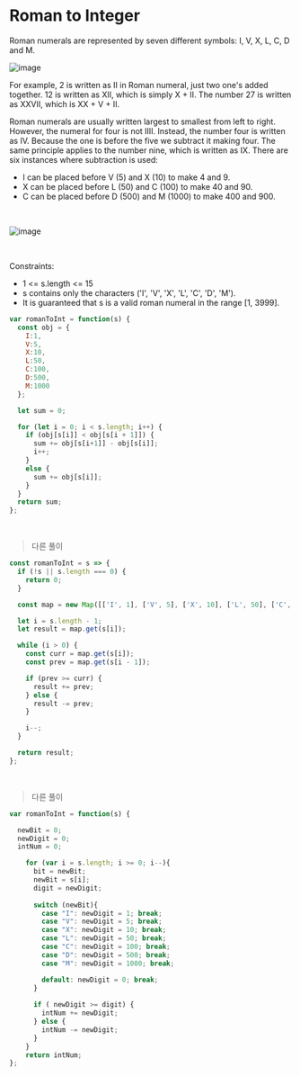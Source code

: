 # Roman to Integer

Roman numerals are represented by seven different symbols: I, V, X, L, C, D and M.

![image](https://user-images.githubusercontent.com/65898889/102184466-d9ae0400-3ef2-11eb-893b-972ca739aee8.png)

For example, 2 is written as II in Roman numeral, just two one's added together. 12 is written as XII, which is simply X + II. The number 27 is written as XXVII, which is XX + V + II.

Roman numerals are usually written largest to smallest from left to right. However, the numeral for four is not IIII. Instead, the number four is written as IV. Because the one is before the five we subtract it making four. The same principle applies to the number nine, which is written as IX. There are six instances where subtraction is used:

- I can be placed before V (5) and X (10) to make 4 and 9. 
- X can be placed before L (50) and C (100) to make 40 and 90. 
- C can be placed before D (500) and M (1000) to make 400 and 900.

<br>

![image](https://user-images.githubusercontent.com/65898889/102184912-91431600-3ef3-11eb-81c1-a50895d5eaac.png)

<br>

Constraints:

- 1 <= s.length <= 15
- s contains only the characters ('I', 'V', 'X', 'L', 'C', 'D', 'M').
- It is guaranteed that s is a valid roman numeral in the range [1, 3999].

```js
var romanToInt = function(s) {
  const obj = {
    I:1,
    V:5,
    X:10,
    L:50,
    C:100,
    D:500,
    M:1000
  };

  let sum = 0;

  for (let i = 0; i < s.length; i++) {
    if (obj[s[i]] < obj[s[i + 1]]) {
      sum += obj[s[i+1]] - obj[s[i]];
      i++;
    }
    else {
      sum += obj[s[i]];
    }
  }
  return sum;
};
```

<br>

> 다른 풀이

```js
const romanToInt = s => {
  if (!s || s.length === 0) {
    return 0;
  }

  const map = new Map([['I', 1], ['V', 5], ['X', 10], ['L', 50], ['C', 100], ['D', 500], ['M', 1000]]);

  let i = s.length - 1;
  let result = map.get(s[i]);

  while (i > 0) {
    const curr = map.get(s[i]);
    const prev = map.get(s[i - 1]);

    if (prev >= curr) {
      result += prev;
    } else {
      result -= prev;
    }

    i--;
  }

  return result;
};
```

<br>

> 다른 풀이

```js
var romanToInt = function(s) {

  newBit = 0;
  newDigit = 0;
  intNum = 0;

    for (var i = s.length; i >= 0; i--){
      bit = newBit;
      newBit = s[i];
      digit = newDigit;
      
      switch (newBit){
        case "I": newDigit = 1; break;
        case "V": newDigit = 5; break;
        case "X": newDigit = 10; break;
        case "L": newDigit = 50; break;
        case "C": newDigit = 100; break;
        case "D": newDigit = 500; break;
        case "M": newDigit = 1000; break;

        default: newDigit = 0; break;
      }
      
      if ( newDigit >= digit) {
        intNum += newDigit;
      } else {
        intNum -= newDigit;
      }
    }
    return intNum;
};
```